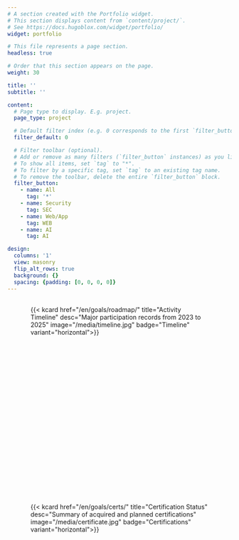```yaml
---
# A section created with the Portfolio widget.
# This section displays content from `content/project/`.
# See https://docs.hugoblox.com/widget/portfolio/
widget: portfolio

# This file represents a page section.
headless: true

# Order that this section appears on the page.
weight: 30

title: ''
subtitle: ''

content:
  # Page type to display. E.g. project.
  page_type: project

  # Default filter index (e.g. 0 corresponds to the first `filter_button` instance below).
  filter_default: 0

  # Filter toolbar (optional).
  # Add or remove as many filters (`filter_button` instances) as you like.
  # To show all items, set `tag` to "*".
  # To filter by a specific tag, set `tag` to an existing tag name.
  # To remove the toolbar, delete the entire `filter_button` block.
  filter_button:
    - name: All
      tag: '*'
    - name: Security
      tag: SEC
    - name: Web/App
      tag: WEB
    - name: AI
      tag: AI

design:
  columns: '1'
  view: masonry
  flip_alt_rows: true
  background: {}
  spacing: {padding: [0, 0, 0, 0]}
---
```

<br>
<div class="kjh-timeline-wrap">
  <div class="kjh-timeline">
    {{< kcard href="/en/goals/roadmap/" title="Activity Timeline" desc="Major participation records from 2023 to 2025" image="/media/timeline.jpg" badge="Timeline" variant="horizontal">}}
  </div>
  <div class="kjh-timeline">
    {{< kcard href="/en/goals/certs/" title="Certification Status" desc="Summary of acquired and planned certifications" image="/media/certificate.jpg" badge="Certifications" variant="horizontal">}}
  </div>
</div>

<style>
.kjh-timeline-wrap {
  display: flex;
  flex-wrap: wrap;
  justify-content: center;
  gap: 1.5rem;
  margin-bottom: 2rem;
}

.kjh-timeline {
  flex: 1 1 400px;
  max-width: 400px;
  min-height: 420px; /* consistent card height */
  display: flex;
  flex-direction: column;
  justify-content: space-between;
}

.kjh-timeline .kcard {
  height: 100%;
  display: flex;
  flex-direction: column;
}

.kjh-timeline img {
  object-fit: cover;
  width: 100%;
  height: 200px; /* fixed uniform image height */
  border-radius: 12px 12px 0 0;
}

/* Portfolio filter chips use Bootstrap nav-pills (.nav-link). Force our point colors on hover/active. */
.home-section .isotope-filters .nav-pills .nav-link {
  border-radius: 12px;
  transition: all .25s ease-in-out;
}
/* Hover state */
.home-section .isotope-filters .nav-pills .nav-link:hover,
.home-section .isotope-filters .nav-pills .nav-link:focus {
  color: #fff !important;
  background: linear-gradient(90deg, #3A86FF 0%, #06D6A0 100%) !important;
  box-shadow: 0 8px 20px rgba(58,134,255,0.35);
  transform: translateY(-2px);
}

/* Active (selected) state */
.home-section .isotope-filters .nav-pills .nav-link.active,
.home-section .isotope-filters .nav-pills .show > .nav-link {
  color: #fff !important;
  background: linear-gradient(90deg, #3A86FF 0%, #06D6A0 100%) !important;
  box-shadow: 0 8px 20px rgba(58,134,255,0.35);
}

/* Keep supporting .btn markup just in case (some themes render buttons) */
.home-section .isotope-filters .btn:hover,
.home-section .isotope-filters .btn:focus,
.home-section .isotope-filters .btn.active {
  color: #fff !important;
  background: linear-gradient(90deg, #3A86FF 0%, #06D6A0 100%) !important;
  border-color: #3A86FF !important;
  box-shadow: 0 8px 20px rgba(58,134,255,0.35);
  transform: translateY(-2px);
}

/* Dark mode contrast */
.dark .home-section .isotope-filters .nav-pills .nav-link:hover,
.dark .home-section .isotope-filters .nav-pills .nav-link:focus,
.dark .home-section .isotope-filters .nav-pills .nav-link.active,
.dark .home-section .isotope-filters .btn:hover,
.dark .home-section .isotope-filters .btn:focus,
.dark .home-section .isotope-filters .btn.active {
  color: #ffffffff !important;
}

/* === Portfolio 필터 버튼 다크모드 보정 === */
.dark .isotope-filters button,
[data-theme="dark"] .isotope-filters button {
  color: #ffffff !important;                 /* 텍스트 흰색 */
  border-color: rgba(255, 255, 255, 1) !important;  /* 외곽선 은은한 흰색 */
  background: transparent !important;        /* 배경 투명하게 */
}

/* hover 시 */
.dark .isotope-filters button:hover,
[data-theme="dark"] .isotope-filters button:hover {
  color: #06D6A0 !important;                 /* 호버 시 포인트색 */
  border-color: #06D6A0 !important;
}

/* 선택된(active) 버튼 */
.dark .isotope-filters button.active,
[data-theme="dark"] .isotope-filters button.active {
  color: #ffffffff !important;                 /* 선택된 버튼 글자색 */
  background: linear-gradient(90deg, #06D6A0, #3A86FF) !important; /* 예쁜 그라데이션 */
  border: none !important;
}
</style>


<script>
/**
 * Hash-based portfolio filter
 * /project/#AI 처럼 들어오면 해당 필터 버튼을 자동 클릭
 */
(function () {
  document.addEventListener('DOMContentLoaded', function () {
    // 현재 페이지가 포트폴리오 섹션을 포함할 때만 동작
    var sec = document.querySelector('.home-section.wg-portfolio');
    if (!sec) return;

    // URL hash -> 'AI', 'NET' 등으로 정규화
    var raw = (location.hash || '').replace('#', '').trim();
    if (!raw) return;
    var hash = decodeURIComponent(raw).toUpperCase();

    // 1) data-filter 속성으로 먼저 찾기 (테마에 따라 ".AI" 또는 "AI")
    var btn =
      sec.querySelector('[data-filter="' + hash + '"]') ||
      sec.querySelector('[data-filter=".' + hash + '"]');

    // 2) 못 찾으면 라벨 텍스트로 탐색 (보안/네트워크/웹/앱/AI 등)
    if (!btn) {
      var candidates = sec.querySelectorAll(
        '.isotope-filters .nav-link, .isotope-filters .btn'
      );
      btn = Array.from(candidates).find(function (el) {
        return el.textContent.replace(/\s+/g, '').toUpperCase().includes(hash);
      });
    }

    // 3) 마지막으로 '전체'('*') 지원
    if (!btn && hash === '*' || hash === 'ALL') {
      btn =
        sec.querySelector('[data-filter="*"]') ||
        Array.from(
          sec.querySelectorAll('.isotope-filters .nav-link, .isotope-filters .btn')
        ).find(function (el) {
          return /전체|ALL/i.test(el.textContent);
        });
    }

    if (btn) {
      // 스크롤해서 섹션으로 가져오고 클릭
      sec.scrollIntoView({ behavior: 'smooth', block: 'start' });
      // 버튼이 Isotope 필터인 경우 click이 가장 호환성이 좋음
      setTimeout(function () {
        btn.click();
      }, 50);
    }
  });
})();
</script>